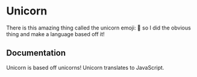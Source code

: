 # Unicorn
There is this amazing thing called the unicorn emoji: 🦄 so I did the obvious thing and make a language based off it!

## Documentation

Unicorn is based off unicorns! Unicorn translates to JavaScript.
